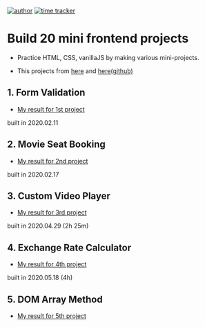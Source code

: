 [![author](https://img.shields.io/badge/author-Rhange-f39c12.svg?style=flat-square)](https://rhange.tistory.com)
[![time tracker](https://wakatime.com/badge/github/Rhange/Build-20-mini-frontend-projects.svg)](https://wakatime.com/badge/github/Rhange/Build-20-mini-frontend-projects)

# Build 20 mini frontend projects

- Practice HTML, CSS, vanillaJS by making various mini-projects.

- This projects from [here](https://vanillawebprojects.com) and [here(github)](https://github.com/bradtraversy/vanillawebprojects)

## 1. Form Validation

- [My result for 1st project](https://rhange.github.io/Build-20-mini-frontend-projects/1.%20form-validator/index.html)

built in 2020.02.11

## 2. Movie Seat Booking

- [My result for 2nd project](https://rhange.github.io/Build-20-mini-frontend-projects/2.%20movie-seat-booking)

built in 2020.02.17

## 3. Custom Video Player

- [My result for 3rd project](https://rhange.github.io/Build-20-mini-frontend-projects/3.%20custom-video-player/index.html)

built in 2020.04.29 (2h 25m)

## 4. Exchange Rate Calculator

- [My result for 4th project](https://rhange.github.io/Build-20-mini-frontend-projects/4.%20exchange-rate-calculator/index.html)

built in 2020.05.18 (4h)

## 5. DOM Array Method

- [My result for 5th project]()

